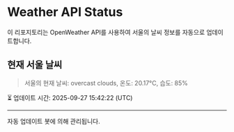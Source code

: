 
# Weather API Status

이 리포지토리는 OpenWeather API를 사용하여 서울의 날씨 정보를 자동으로 업데이트합니다.

## 현재 서울 날씨
> 서울의 현재 날씨: overcast clouds, 온도: 20.17°C, 습도: 85%

⏳ 업데이트 시간: 2025-09-27 15:42:22 (UTC)

---
자동 업데이트 봇에 의해 관리됩니다.

